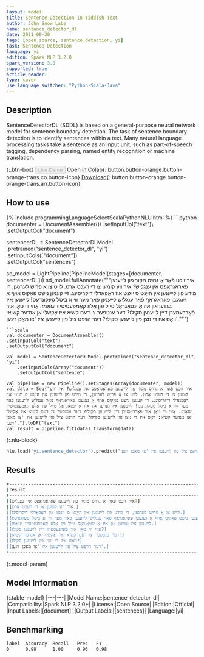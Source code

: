```yaml
---
layout: model
title: Sentence Detection in Yiddish Text
author: John Snow Labs
name: sentence_detector_dl
date: 2021-08-30
tags: [open_source, sentence_detection, yi]
task: Sentence Detection
language: yi
edition: Spark NLP 3.2.0
spark_version: 3.0
supported: true
article_header:
type: cover
use_language_switcher: "Python-Scala-Java"
---
```


## Description

SentenceDetectorDL (SDDL) is based on a general-purpose neural network model for sentence boundary detection. The task of sentence boundary detection is to identify sentences within a text. Many natural language processing tasks take a sentence as an input unit, such as part-of-speech tagging, dependency parsing, named entity recognition or machine translation.

{:.btn-box}
<button class="button button-orange" disabled>Live Demo</button>
[Open in Colab](https://colab.research.google.com/github/JohnSnowLabs/spark-nlp-workshop/blob/master/tutorials/Certification_Trainings/Public/9.SentenceDetectorDL.ipynb){:.button.button-orange.button-orange-trans.co.button-icon}
[Download](https://s3.amazonaws.com/auxdata.johnsnowlabs.com/public/models/sentence_detector_dl_yi_3.2.0_3.0_1630323089681.zip){:.button.button-orange.button-orange-trans.arr.button-icon}

## How to use



<div class="tabs-box" markdown="1">
{% include programmingLanguageSelectScalaPythonNLU.html %}
```python
documenter = DocumentAssembler()\
.setInputCol("text")\
.setOutputCol("document")

sentencerDL = SentenceDetectorDLModel\
.pretrained("sentence_detector_dl", "yi") \
.setInputCols(["document"]) \
.setOutputCol("sentences")

sd_model = LightPipeline(PipelineModel(stages=[documenter, sentencerDL]))
sd_model.fullAnnotate("""איר זוכט פֿאַר אַ גרויס מקור פון לייענען פּאַראַגראַפס אין ענגליש? איר'ווע קומען צו די רעכט אָרט. לויט צו אַ פריש לערנען, די מידע פון לייענען אין הייַנט ס יוגנט איז ראַפּאַדלי דיקריסינג. זיי קענען נישט פאָקוס אויף אַ געגעבן פּאַראַגראַף פֿאַר ענגליש לייענען פֿאַר מער ווי אַ ביסל סעקונדעס! לייענען איז געווען און איז אַ ינטאַגראַל טייל פון אַלע קאַמפּעטיטיוו יגזאַמז. אַזוי ווי טאָן איר פֿאַרבעסערן דיין לייענען סקילז? דער ענטפער צו דעם קשיא איז אַקשלי אן אנדער קשיא: וואָס איז די נוצן פון לייענען סקילז? דער הויפּט ציל פון לייענען איז 'צו מאַכן זינען'.""")



```
```scala
val documenter = DocumentAssembler()
.setInputCol("text")
.setOutputCol("document")

val model = SentenceDetectorDLModel.pretrained("sentence_detector_dl", "yi")
	.setInputCols(Array("document"))
	.setOutputCol("sentence")

val pipeline = new Pipeline().setStages(Array(documenter, model))
val data = Seq("איר זוכט פֿאַר אַ גרויס מקור פון לייענען פּאַראַגראַפס אין ענגליש? איר'ווע קומען צו די רעכט אָרט. לויט צו אַ פריש לערנען, די מידע פון לייענען אין הייַנט ס יוגנט איז ראַפּאַדלי דיקריסינג. זיי קענען נישט פאָקוס אויף אַ געגעבן פּאַראַגראַף פֿאַר ענגליש לייענען פֿאַר מער ווי אַ ביסל סעקונדעס! לייענען איז געווען און איז אַ ינטאַגראַל טייל פון אַלע קאַמפּעטיטיוו יגזאַמז. אַזוי ווי טאָן איר פֿאַרבעסערן דיין לייענען סקילז? דער ענטפער צו דעם קשיא איז אַקשלי אן אנדער קשיא: וואָס איז די נוצן פון לייענען סקילז? דער הויפּט ציל פון לייענען איז 'צו מאַכן זינען'.").toDF("text")
val result = pipeline.fit(data).transform(data)
```

{:.nlu-block}
```python
nlu.load('yi.sentence_detector').predict("איר זוכט פֿאַר אַ גרויס מקור פון לייענען פּאַראַגראַפס אין ענגליש? איר'ווע קומען צו די רעכט אָרט. לויט צו אַ פריש לערנען, די מידע פון לייענען אין הייַנט ס יוגנט איז ראַפּאַדלי דיקריסינג. זיי קענען נישט פאָקוס אויף אַ געגעבן פּאַראַגראַף פֿאַר ענגליש לייענען פֿאַר מער ווי אַ ביסל סעקונדעס! לייענען איז געווען און איז אַ ינטאַגראַל טייל פון אַלע קאַמפּעטיטיוו יגזאַמז. אַזוי ווי טאָן איר פֿאַרבעסערן דיין לייענען סקילז? דער ענטפער צו דעם קשיא איז אַקשלי אן אנדער קשיא: וואָס איז די נוצן פון לייענען סקילז? דער הויפּט ציל פון לייענען איז 'צו מאַכן זינען'.", output_level ='sentence')  
```
</div>

## Results

```bash
+--------------------------------------------------------------------------------------------------------+
|result                                                                                                  |
+--------------------------------------------------------------------------------------------------------+
|[איר זוכט פֿאַר אַ גרויס מקור פון לייענען פּאַראַגראַפס אין ענגליש?]                                    				 |
|[איר'ווע קומען צו די רעכט אָרט.]                                                                          		 |
|[לויט צו אַ פריש לערנען, די מידע פון לייענען אין הייַנט ס יוגנט איז ראַפּאַדלי דיקריסינג.]              					 |
|[זיי קענען נישט פאָקוס אויף אַ געגעבן פּאַראַגראַף פֿאַר ענגליש לייענען פֿאַר מער ווי אַ ביסל סעקונדעס!]						 |
|[לייענען איז געווען און איז אַ ינטאַגראַל טייל פון אַלע קאַמפּעטיטיוו יגזאַמז.]                         					 |
|[אַזוי ווי טאָן איר פֿאַרבעסערן דיין לייענען סקילז?]                                                   			 |
|[דער ענטפער צו דעם קשיא איז אַקשלי אן אנדער קשיא:]                                                     		 |
|[וואָס איז די נוצן פון לייענען סקילז?]                                                                 			 |
|[דער הויפּט ציל פון לייענען איז 'צו מאַכן זינען'.]                                                     			 |
+--------------------------------------------------------------------------------------------------------+

```

{:.model-param}
## Model Information

{:.table-model}
|---|---|
|Model Name:|sentence_detector_dl|
|Compatibility:|Spark NLP 3.2.0+|
|License:|Open Source|
|Edition:|Official|
|Input Labels:|[document]|
|Output Labels:|[sentences]|
|Language:|yi|

## Benchmarking

```bash
label  Accuracy  Recall   Prec   F1  
0      0.98      1.00     0.96   0.98
```
